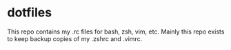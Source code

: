 # dotfiles
This repo contains my .rc files for bash, zsh, vim, etc. Mainly this repo exists to keep backup copies of my .zshrc and .vimrc.
